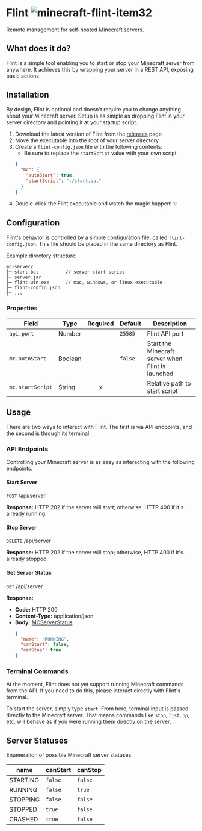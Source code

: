 <!--
 Copyright (C) 2022 Identechal LLC

 This file is part of Flint.

 Flint is free software: you can redistribute it and/or modify
 it under the terms of the GNU General Public License as published by
 the Free Software Foundation, either version 3 of the License, or
 (at your option) any later version.

 Flint is distributed in the hope that it will be useful,
 but WITHOUT ANY WARRANTY; without even the implied warranty of
 MERCHANTABILITY or FITNESS FOR A PARTICULAR PURPOSE.  See the
 GNU General Public License for more details.

 You should have received a copy of the GNU General Public License
 along with Flint.  If not, see <http://www.gnu.org/licenses/>.
-->

<!--
Minecraft Flint Item Icon links
32x32 ![minecraft-flint-item32](https://user-images.githubusercontent.com/29645789/185534483-309ce8d5-3c0d-4eb4-8111-8560f8a62f01.png)
64x64 ![minecraft-flint-item64](https://user-images.githubusercontent.com/29645789/185534153-d958c64e-4698-457f-b66b-17e50c18aa60.png)
160x160 ![minecraft-flint-item](https://user-images.githubusercontent.com/29645789/185534023-a7dfdb99-c2a5-462f-a701-5b45091c1642.png)
-->

# Flint ![minecraft-flint-item32](https://user-images.githubusercontent.com/29645789/185534483-309ce8d5-3c0d-4eb4-8111-8560f8a62f01.png)

Remote management for self-hosted Minecraft servers.

## What does it do?

Flint is a simple tool enabling you to start or stop your Minecraft server from anywhere.
It achieves this by wrapping your server in a REST API, exposing basic actions.

## Installation

By design, Flint is optional and doesn't require you to change anything about your Minecraft server.
Setup is as simple as dropping Flint in your server directory and pointing it at your startup script.

1. Download the latest version of Flint from the [releases](https://github.com/Identechal/flint/releases) page
1. Move the executable into the root of your server directory
1. Create a `flint-config.json` file with the following contents:
   - Be sure to replace the `startScript` value with your own script
   ```json
   {
     "mc": {
       "autoStart": true,
       "startScript": "./start.bat"
     }
   }
   ```
1. Double-click the Flint executable and watch the magic happen! :sparkles:

## Configuration

Flint's behavior is controlled by a simple configuration file, called `flint-config.json`.
This file should be placed in the same directory as Flint.

Example directory structure:

```
mc-server/
├─ start.bat          // server start script
├─ server.jar
├─ flint-win.exe      // mac, windows, or linux executable
├─ flint-config.json
├─ ...
```

### Properties

| Field            | Type    | Required | Default | Description                                       |
| ---------------- | ------- | :------: | ------- | ------------------------------------------------- |
| `api.port`       | Number  |          | `25585` | Flint API port                                    |
| `mc.autoStart`   | Boolean |          | `false` | Start the Minecraft server when Flint is launched |
| `mc.startScript` | String  |    x     |         | Relative path to start script                     |

## Usage

There are two ways to interact with Flint.
The first is via API endpoints, and the second is through its terminal.

### API Endpoints

Controlling your Minecraft server is as easy as interacting with the following endpoints.

#### Start Server

`POST` /api/server

**Response:** HTTP 202 if the server will start; otherwise, HTTP 400 if it's already running.

#### Stop Server

`DELETE` /api/server

**Response:** HTTP 202 if the server will stop; otherwise, HTTP 400 if it's already stopped.

#### Get Server Status

`GET` /api/server

**Response:**

- **Code:** HTTP 200
- **Content-Type:** application/json
- **Body:** [MCServerStatus](#server-statuses)
  ```json
  {
    "name": "RUNNING",
    "canStart": false,
    "canStop": true
  }
  ```

### Terminal Commands

At the moment, Flint does not yet support running Minecraft commands from the API. If you need to do this, please interact directly with Flint's terminal.

To start the server, simply type `start`. From here, terminal input is passed directly to the Minecraft server. That means commands like `stop`, `list`, `op`, etc. will behave as if you were running them directly on the server.

## Server Statuses

Enumeration of possible Minecraft server statuses.

| name     | canStart | canStop |
| -------- | -------- | ------- |
| STARTING | `false`  | `false` |
| RUNNING  | `false`  | `true`  |
| STOPPING | `false`  | `false` |
| STOPPED  | `true`   | `false` |
| CRASHED  | `true`   | `false` |

